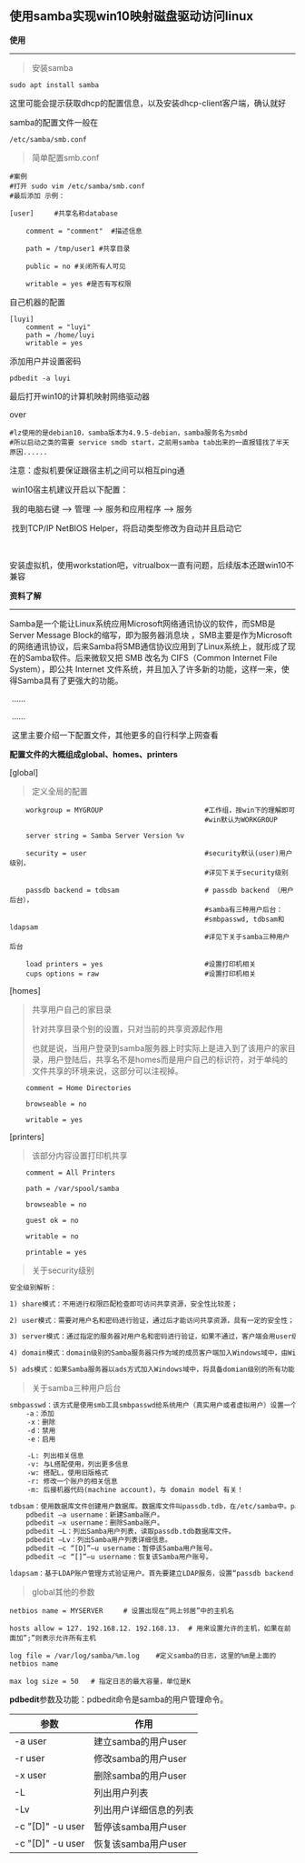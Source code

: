 ## 使用samba实现win10映射磁盘驱动访问linux



**使用**

-----



> 安装samba

```shell
sudo apt install samba
```

这里可能会提示获取dhcp的配置信息，以及安装dhcp-client客户端，确认就好



samba的配置文件一般在

```shell
/etc/samba/smb.conf
```



> 简单配置smb.conf

```shell
#案例
#打开 sudo vim /etc/samba/smb.conf
#最后添加 示例：

[user]     #共享名称database
 
    comment = "comment"  #描述信息
 
    path = /tmp/user1 #共享目录
 
    public = no #关闭所有人可见
 
    writable = yes #是否有写权限
```

自己机器的配置

```shell
[luyi]
    comment = "luyi"
    path = /home/luyi
    writable = yes
```

添加用户并设置密码

```shell 
pdbedit -a luyi
```

最后打开win10的计算机映射网络驱动器

over



```shell
#lz使用的是debian10，samba版本为4.9.5-debian，samba服务名为smbd
#所以启动之类的需要 service smdb start，之前用samba tab出来的一直报错找了半天原因......
```



注意：虚拟机要保证跟宿主机之间可以相互ping通

​			win10宿主机建议开启以下配置：

​				我的电脑右键 --> 管理 --> 服务和应用程序 --> 服务

​				找到TCP/IP NetBIOS Helper，将启动类型修改为自动并且启动它

​			

安装虚拟机，使用workstation吧，vitrualbox一直有问题，后续版本还跟win10不兼容



**资料了解**

-----



​	Samba是一个能让Linux系统应用Microsoft网络通讯协议的软件，而SMB是Server Message Block的缩写，即为服务器消息块 ，SMB主要是作为Microsoft的网络通讯协议，后来Samba将SMB通信协议应用到了Linux系统上，就形成了现在的Samba软件。后来微软又把 SMB 改名为 CIFS（Common Internet File System），即公共 Internet 文件系统，并且加入了许多新的功能，这样一来，使得Samba具有了更强大的功能。

​	......

​	......

​	这里主要介绍一下配置文件，其他更多的自行科学上网查看



**配置文件的大概组成global、homes、printers**

[global] 

> 定义全局的配置

```shell
    workgroup = MYGROUP							#工作组，按win下的理解即可
    											#win默认为WORKGROUP
    											
    server string = Samba Server Version %v
    
    security = user								#security默认(user)用户级别，
    											#详见下关于security级别
    											
    passdb backend = tdbsam						# passdb backend （用户后台），
    											#samba有三种用户后台：
    											#smbpasswd, tdbsam和ldapsam
    											#详见下关于samba三种用户后台
    											
    load printers = yes							#设置打印机相关
    cups options = raw							#设置打印机相关
```

[homes] 

> 共享用户自己的家目录
>
> 针对共享目录个别的设置，只对当前的共享资源起作用
>
> 也就是说，当用户登录到samba服务器上时实际上是进入到了该用户的家目录，用户登陆后，共享名不是homes而是用户自己的标识符，对于单纯的文件共享的环境来说，这部分可以注视掉。

```
    comment = Home Directories

    browseable = no

    writable = yes
```

[printers]

>该部分内容设置打印机共享

```
    comment = All Printers

    path = /var/spool/samba

    browseable = no

    guest ok = no

    writable = no

    printable = yes
```



> 关于security级别

```tex
安全级别解析：

1) share模式：不用进行权限匹配检查即可访问共享资源，安全性比较差；

2) user模式：需要对用户名和密码进行验证，通过后才能访问共享资源，具有一定的安全性；

3) server模式：通过指定的服务器对用户名和密码进行验证，如果不通过，客户端会用user级别访问；

4) domain模式：domain级别的Samba服务器只作为域的成员客户端加入Windows域中，由Windows域控制器来完成对用户名和密码的验证；

5) ads模式：如果Samba服务器以ads方式加入Windows域中，将具备domian级别的所有功能，并且可以完成对用户名和密码的验证工作。
```

> 关于samba三种用户后台

```tex
smbpasswd：该方式是使用smb工具smbpasswd给系统用户（真实用户或者虚拟用户）设置一个Samba 密码，客户端就用此密码访问Samba资源。smbpasswd在/etc/samba中，有时需要手工创建该文件。
	-a：添加
　　 -x：删除
　　 -d：禁用
　　 -e：启用
　　 
　　 -L: 列出相关信息
　　 -v: 与L搭配使用，列出更多信息
　　 -w: 搭配L，使用旧版格式
　　 -r: 修改一个账户的相关信息
　　 -m: 后接机器代码(machine account)，与 domain model 有关！

tdbsam：使用数据库文件创建用户数据库。数据库文件叫passdb.tdb，在/etc/samba中。passdb.tdb用户数据库可使用smbpasswd –a创建Samba用户，要创建的Samba用户必须先是系统用户。也可使用pdbedit创建Samba账户。pdbedit参数很多，列出几个主要的：
	pdbedit –a username：新建Samba账户。
	pdbedit –x username：删除Samba账户。
	pdbedit –L：列出Samba用户列表，读取passdb.tdb数据库文件。
	pdbedit –Lv：列出Samba用户列表详细信息。
	pdbedit –c “[D]”–u username：暂停该Samba用户账号。
	pdbedit –c “[]”–u username：恢复该Samba用户账号。

ldapsam：基于LDAP账户管理方式验证用户。首先要建立LDAP服务，设置“passdb backend = ldapsam:ldap://LDAP Server”
```

> global其他的参数

```shell
netbios name = MYSERVER 	# 设置出现在“网上邻居”中的主机名

hosts allow = 127. 192.168.12. 192.168.13. 	# 用来设置允许的主机，如果在前面加”;”则表示允许所有主机

log file = /var/log/samba/%m.log 	#定义samba的日志，这里的%m是上面的netbios name

max log size = 50 	# 指定日志的最大容量，单位是K
```





 **pdbedit**参数及功能：pdbedit命令是samba的用户管理命令。

| 参数             | 作用                   |
| ---------------- | ---------------------- |
| -a user          | 建立samba的用户user    |
| -r user          | 修改samba的用户user    |
| -x user          | 删除samba的用户user    |
| -L               | 列出用户列表           |
| -Lv              | 列出用户详细信息的列表 |
| -c "[D]" -u user | 暂停该samba用户user    |
| -c "[D]" -u user | 恢复该samba用户user    |

​    

